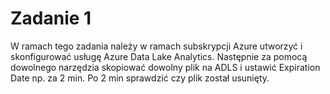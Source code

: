 # Zadanie 1

W ramach tego zadania należy w ramach subskrypcji Azure utworzyć i skonfigurować usługę Azure Data Lake Analytics. Następnie za pomocą dowolnego narzędzia skopiować dowolny plik na ADLS i ustawić Expiration Date np. za 2 min. Po 2 min sprawdzić czy plik został usunięty. 